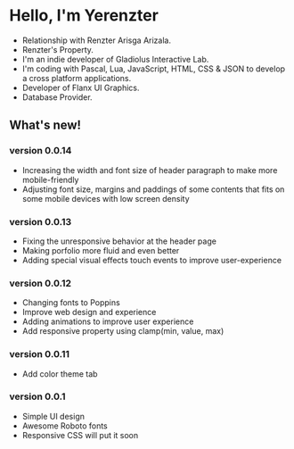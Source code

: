 # Hello, I'm Yerenzter
- Relationship with Renzter Arisga Arizala.
- Renzter's Property.
- I'm an indie developer of Gladiolus Interactive Lab.
- I'm coding with Pascal, Lua, JavaScript, HTML, CSS & JSON to develop a cross platform applications.
- Developer of Flanx UI Graphics.
- Database Provider.

## What's new!
### version 0.0.14
- Increasing the width and font size of header paragraph to make more mobile-friendly
- Adjusting font size, margins and paddings of some contents that fits on some mobile devices with low screen density

### version 0.0.13
- Fixing the unresponsive behavior at the header page
- Making porfolio more fluid and even better
- Adding special visual effects touch events to improve user-experience

### version 0.0.12
- Changing fonts to Poppins
- Improve web design and experience
- Adding animations to improve user experience
- Add responsive property using clamp(min, value, max)

### version 0.0.11
- Add color theme tab

### version 0.0.1
- Simple UI design
- Awesome Roboto fonts
- Responsive CSS will put it soon
